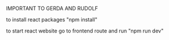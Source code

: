 IMPORTANT TO GERDA AND RUDOLF

to install react packages "npm install"

to start react website go to frontend route and run "npm run dev"
